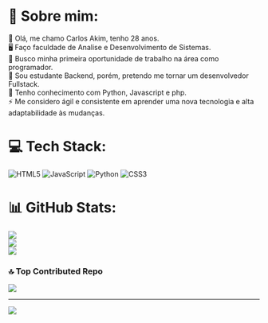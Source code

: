 # 💫 Sobre mim:
🔭 Olá, me chamo Carlos Akim, tenho 28 anos.<br>🖥  Faço faculdade de Analise e Desenvolvimento de Sistemas.<br>🤝 Busco minha primeira oportunidade de trabalho na área como programador.<br>🌱 Sou estudante Backend, porém, pretendo me tornar um desenvolvedor Fullstack.<br>💬 Tenho conhecimento com Python, Javascript e php.<br>⚡ Me considero ágil e consistente em aprender uma nova tecnologia e alta adaptabilidade às mudanças.


# 💻 Tech Stack:
![HTML5](https://img.shields.io/badge/html5-%23E34F26.svg?style=for-the-badge&logo=html5&logoColor=white) ![JavaScript](https://img.shields.io/badge/javascript-%23323330.svg?style=for-the-badge&logo=javascript&logoColor=%23F7DF1E) ![Python](https://img.shields.io/badge/python-3670A0?style=for-the-badge&logo=python&logoColor=ffdd54) ![CSS3](https://img.shields.io/badge/css3-%231572B6.svg?style=for-the-badge&logo=css3&logoColor=white) 
# 📊 GitHub Stats:
![](https://github-readme-stats.vercel.app/api?username=CarlosAkim&theme=tokyonight&hide_border=true&include_all_commits=false&count_private=false)<br/>
![](https://github-readme-streak-stats.herokuapp.com/?user=CarlosAkim&theme=tokyonight&hide_border=true)<br/>
![](https://github-readme-stats.vercel.app/api/top-langs/?username=CarlosAkim&theme=tokyonight&hide_border=true&include_all_commits=false&count_private=false&layout=compact)

### 🔝 Top Contributed Repo
![](https://github-contributor-stats.vercel.app/api?username=CarlosAkim&limit=5&theme=dark&combine_all_yearly_contributions=true)

---
[![](https://visitcount.itsvg.in/api?id=CarlosAkim&icon=0&color=0)](https://visitcount.itsvg.in)

<!-- Proudly created with GPRM ( https://gprm.itsvg.in ) -->
